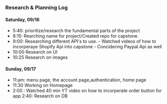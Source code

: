 ### Research & Planning Log

#### Saturday, 09/16

* 5:40: prioritize/research the fundamental parts of the project 
* 8:15: Rearching name for project/Created repo for capstone. 
* 9:00: Researching different API's to use. 
        - Watched videos of how to incorperaye Shopify Api into capstone
        - Concidering Paypal Api as well
* 10:00 Research on UI
* 10:25 Research on images


#### Sunday, 09/17

* 11:am:  menu page, the account page,authentication, home page
* 11:30 Working on Homepage
* 2:00 : Watched 40 min YT video on how to incorperate order button for app
2:40: Research on DB
